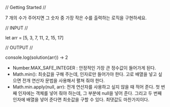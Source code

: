 // Getting Started //

7 개의 수가 주어지면 그 숫자 중 가장 작은 수를 출력하는 로직을 구현하세요.

// INPUT //

let arr = [5, 3, 7, 11, 2, 15, 17]

// OUTPUT //

console.log(solution(arr)) -> 2

- Number.MAX_SAFE_INTEGER : 안정적인 가장 큰 정수값이 들어가게 된다.
- Math.min(): 최솟값을 구해 주는데, 인자로만 들어가야 한다. 고로 배열을 넣고 싶으면 전개 연산자 문법을 사용해서 펼쳐 줘야 한다.
- Math.min.apply(null, arr): 전개 연산자를 사용하고 싶지 않을 때 적어 준다. 첫 번째 인자에는 객체를 넣어 줘야 하는데, 그 부분에 null을 넣어 준다. 그리고 두 번째 인자에 배열을 넣어 준다면 최솟값을 구할 수 있다. 최댓값도 마찬가지이다.
